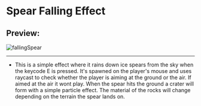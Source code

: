 # Spear Falling Effect

## Preview:
![fallingSpear](https://github.com/Wigaloo/Spear-Falling-Effect/assets/147951408/9960c794-6ab0-4da8-b15b-6814f6aa85c8)

---------------------------------------------------------------------

- This is a simple effect where it rains down ice spears from the sky when the keycode E is pressed. It's spawned on the player's mouse and uses raycast to check whether the player is aiming at the ground or the air. If aimed at the air it wont play. When the spear hits the ground a crater will form with a simple particle effect. The material of the rocks will change depending on the terrain the spear lands on.
